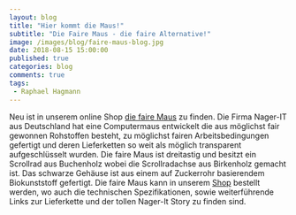 ```yaml
---
layout: blog
title: "Hier kommt die Maus!"
subtitle: "Die Faire Maus - die faire Alternative!"
image: /images/blog/faire-maus-blog.jpg
date: 2018-08-15 15:00:00
published: true
categories: blog
comments: true
tags:
 - Raphael Hagmann
---
```


Neu ist in unserem online Shop [die faire Maus](https://www.sinndrin-shop.ch/home/22/die-faire-maus) zu finden. Die Firma Nager-IT aus Deutschland hat eine Computermaus entwickelt die aus möglichst fair gewonnen Rohstoffen besteht, zu möglichst fairen Arbeitsbedingungen gefertigt und deren Lieferketten so weit als möglich transparent aufgeschlüsselt wurden.
Die faire Maus ist dreitastig und besitzt ein Scrollrad aus Buchenholz wobei die Scrollradachse aus Birkenholz gemacht ist. Das schwarze Gehäuse ist aus einem auf Zuckerrohr basierendem Biokunststoff gefertigt. Die faire Maus kann in unserem [Shop](https://www.sinndrin-shop.ch/home/22/die-faire-maus) bestellt werden, wo auch die technischen Spezifikationen, sowie weiterführende Links zur Lieferkette und der tollen Nager-It Story zu finden sind.

